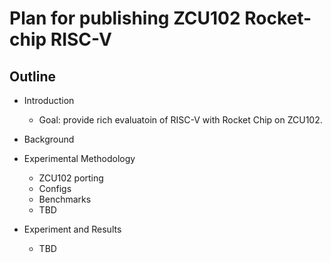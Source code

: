 # Plan for publishing ZCU102 Rocket-chip RISC-V

## Outline

* Introduction
  * Goal: provide rich evaluatoin of RISC-V with Rocket Chip on ZCU102.

* Background

* Experimental Methodology
  * ZCU102 porting
  * Configs
  * Benchmarks
  * TBD
* Experiment and Results
  * TBD
